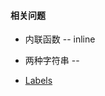 #### 相关问题

* 内联函数 -- inline

* 两种字符串 --

* [Labels](https://kotlinlang.org/docs/reference/returns.html#return-at-labels)
